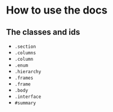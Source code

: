 # How to use the docs

## The classes and ids
- `.section`
- `.columns`
- `.column`
- `.enum`
- `.hierarchy`
- `.frames`
- `.frame`
- `.body`
- `.interface`
- `#summary`

